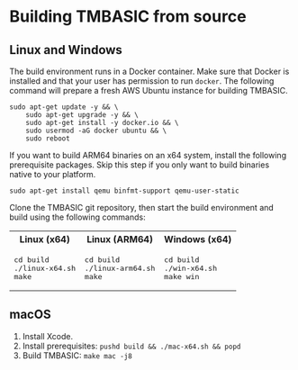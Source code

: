 # Building TMBASIC from source

## Linux and Windows
The build environment runs in a Docker container. Make sure that Docker is installed and that your user has permission to run `docker`. The following command will prepare a fresh AWS Ubuntu instance for building TMBASIC.

```
sudo apt-get update -y && \
    sudo apt-get upgrade -y && \
    sudo apt-get install -y docker.io && \
    sudo usermod -aG docker ubuntu && \
    sudo reboot
```

If you want to build ARM64 binaries on an x64 system, install the following prerequisite packages. Skip this step if you only want to build binaries native to your platform.

```
sudo apt-get install qemu binfmt-support qemu-user-static
```

Clone the TMBASIC git repository, then start the build environment and build using the following commands:
<table><tr><th>Linux (x64)</th><th>Linux (ARM64)</th><th>Windows (x64)</th></tr>
<tr><td><pre>cd build
./linux-x64.sh
make</pre></td><td><pre>cd build
./linux-arm64.sh
make</pre></td><td><pre>cd build
./win-x64.sh
make win</pre></td></tr></table>

## macOS
1. Install Xcode.
1. Install prerequisites: `pushd build && ./mac-x64.sh && popd`
1. Build TMBASIC: `make mac -j8`
